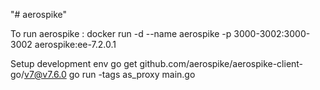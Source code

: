 "# aerospike" 

To run aerospike : 
docker run -d --name aerospike -p 3000-3002:3000-3002 aerospike:ee-7.2.0.1 


Setup development env 
go get github.com/aerospike/aerospike-client-go/v7@v7.6.0
go run -tags as_proxy main.go